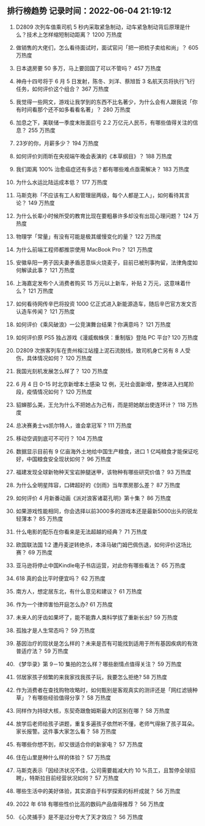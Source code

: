 
## 排行榜趋势 记录时间：2022-06-04 21:19:12
  
  1. D2809 次列车值乘司机 5 秒内采取紧急制动，动车紧急制动背后原理是什么？技术上怎样缩短制动距离？ 1200 万热度
    
  2. 做销售的大佬们，怎么看待面试时，面试官问「把一把梳子卖给和尚」？ 605 万热度
    
  3. 日本退房要 50 多万，马上要回国了可以不管吗？ 457 万热度
    
  4. 神舟十四号将于 6 月 5 日发射，陈冬、刘洋、蔡旭哲 3 名航天员将执行飞行任务，如何评价这个组合？ 367 万热度
    
  5. 我觉得一些网文，游戏让我学到的东西不比名著少，为什么会有人跟我说「你有时间看那个还不如多看看名著」？ 280 万热度
    
  6. 加息之下，美联储一季度末账面巨亏 2.2 万亿元人民币，有哪些值得关注的信息？ 255 万热度
    
  7. 23岁的你，月薪多少？ 194 万热度
    
  8. 如何评价刘雨昕在央视端午晚会表演的《本草纲目》？ 188 万热度
    
  9. 我们距离 100% 治愈癌症还有多远？都有哪些难点亟需解决？ 183 万热度
    
  10. 为什么水运比陆运成本低？ 177 万热度
    
  11. 马斯克称「不应该有工人和管理层两级，每个人都是工人」，如何看待其言论？ 149 万热度
    
  12. 为什么长辈小时候所受的教育比现在要粗暴许多却没有出现心理问题？ 124 万热度
    
  13. 物理学「常量」有没有可能是极其缓慢变化的量？ 122 万热度
    
  14. 为什么前端工程师都推崇使用 MacBook Pro？ 121 万热度
    
  15. 安徽阜阳一男子因夫妻矛盾恶意纵火烧麦子，目前已被刑事拘留，法律角度如何解读此事？ 121 万热度
    
  16. 上海嘉定发布个人消费者购买 15 万元以上新车，补贴 2 万元，这意味着什么？ 121 万热度
    
  17. 如何看待网传辛巴将投资 1000 亿正式进入新能源造车，随后辛巴官方发文否认造车传闻？ 121 万热度
    
  18. 如何评价《乘风破浪》一公竞演舞台结果？你满意吗？ 121 万热度
    
  19. 如何评价原 PS5 独占游戏《漫威蜘蛛侠：重制版》登陆 PC 平台? 120 万热度
    
  20. D2809 次旅客列车在贵州榕江站撞上泥石流脱线，致司机身亡另有 8 人受伤，具体情况如何？ 120 万热度
    
  21. 我国光刻机发展怎么样了？ 120 万热度
    
  22. 6 月 4 日 0-15 时北京新增本土感染 12 例，无社会面新增，整体进入扫尾阶段，疫情情况如何？ 120 万热度
    
  23. 貂蝉那么美，王允为什么不把她占为己有，而是把她献出使连环计？ 118 万热度
    
  24. 总决赛勇士vs凯尔特人，谁会拿冠军 ? 111 万热度
    
  25. 移动空调到底可不可行？ 104 万热度
    
  26. 数据显示目前有 9 亿亩海外土地给中国生产粮食，进口 1 亿吨粮食才能保证吃好，中国粮食安全现状如何？ 96 万热度
    
  27. 福建发现全球新物种天宝岩肿腿迷甲，该物种有哪些研究价值？ 93 万热度
    
  28. 为什么全明星阵容，口碑超好的《剑雨》当年票房那么差？ 87 万热度
    
  29. 如何评价 4 月新番动画《派对浪客诸葛孔明》第十集？ 86 万热度
    
  30. 如果游戏性能相同，你会选择以前3000多的游戏本还是最新5000出头的锐龙轻薄本？ 85 万热度
    
  31. 什么电影的配乐在你看来是无法超越的经典？ 71 万热度
    
  32. 欧国联法国 1:2 遭丹麦逆转绝杀，本泽马破门姆巴佩伤退，如何评价这场比赛？ 69 万热度
    
  33. 亚马逊将停止中国Kindle电子书店运营，对此你有哪些看法？ 65 万热度
    
  34. 618 真的会比平时便宜吗？ 62 万热度
    
  35. 南方人，想定居东北，有什么意见和建议？ 61 万热度
    
  36. 作为一个律师害怕开庭怎么办? 61 万热度
    
  37. 未来人的牙齿如果坏了，能不能靠人类科学拔了重新长出? 59 万热度
    
  38. 孤独才是人生常态吗？ 59 万热度
    
  39. 基因治疗的现状是怎么样的？未来是否有可能找到适用于所有基因疾病的有效普适疗法？ 59 万热度
    
  40. 《梦华录》第 9－10 集拍的怎么样？哪些剧情点值得关注？ 59 万热度
    
  41. 邻居家孩子频繁的来我家找我孩子玩，我要怎么拒绝? 58 万热度
    
  42. 作为消费者在查找购物攻略时，如何甄别是客观真实的测评还是「网红滤镜种草」？有哪些经验值得分享？ 58 万热度
    
  43. 同样作为持球大核，东契奇跟詹姆斯最大的区别在哪？ 58 万热度
    
  44. 放学后老师给孩子讲题，重复多遍孩子依然听不懂，老师气得揪了孩子耳朵。家长报警。这件事大家怎么看？ 58 万热度
    
  45. 有哪些你想不到，却又很适合你的新家电？ 57 万热度
    
  46. 住在山里是种什么样的体验？ 57 万热度
    
  47. 马斯克表示「因经济状况不佳，公司需要裁减大约 10 %员工，且暂停全球招聘」，特斯拉目前经营状况如何？ 57 万热度
    
  48. 哪些生活中的美好体验，其实源自于科学探索的标杆成就？ 56 万热度
    
  49. 2022 年 618 有哪些性价比高的数码产品值得推荐？ 56 万热度
    
  50. 《心灵捕手》是不是过分夸大了天才效应？ 56 万热度
    